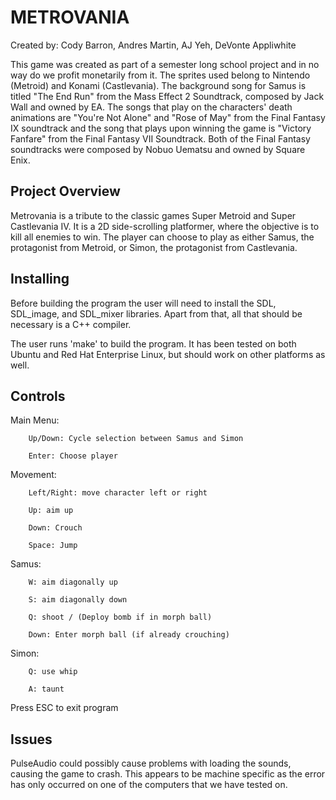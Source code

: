 METROVANIA
==========

Created by: Cody Barron, Andres Martin, AJ Yeh, DeVonte Appliwhite

This game was created as part of a semester long school project and in no way do we profit monetarily from it. The sprites used belong to Nintendo (Metroid) and Konami (Castlevania). The background song for Samus is titled "The End Run" from the Mass Effect 2 Soundtrack, composed by Jack Wall and owned by EA. The songs that play on the characters' death animations are "You're Not Alone" and "Rose of May" from the Final Fantasy IX soundtrack and the song that plays upon winning the game is "Victory Fanfare" from the Final Fantasy VII Soundtrack. Both of the Final Fantasy soundtracks were composed by Nobuo Uematsu and owned by Square Enix. 


Project Overview
----------------

Metrovania is a tribute to the classic games Super Metroid and Super Castlevania IV. It is a 2D side-scrolling platformer, where the objective is to kill all enemies to win. The player can choose to play as either Samus, the protagonist from Metroid, or Simon, the protagonist from Castlevania.

Installing
----------

Before building the program the user will need to install the SDL, SDL\_image, and SDL\_mixer libraries. Apart from that, all that should be necessary is a C++ compiler. 

The user runs 'make' to build the program. It has been tested on both Ubuntu and Red Hat Enterprise Linux, but should work on other platforms as well. 

Controls
--------

Main Menu:

	    Up/Down: Cycle selection between Samus and Simon

	    Enter: Choose player

Movement:

	    Left/Right: move character left or right

	    Up: aim up

	    Down: Crouch

	    Space: Jump

Samus:

	    W: aim diagonally up

	    S: aim diagonally down

	    Q: shoot / (Deploy bomb if in morph ball)

	    Down: Enter morph ball (if already crouching)

Simon:

	    Q: use whip

	    A: taunt
	 
Press ESC to exit program

Issues
------

PulseAudio could possibly cause problems with loading the sounds, causing the game to crash. This appears to be machine specific as the error has only occurred on one of the computers that we have tested on.








